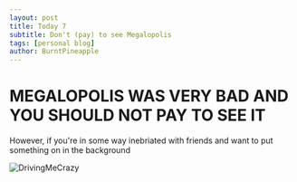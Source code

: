 ```yaml
---
layout: post
title: Today 7
subtitle: Don't (pay) to see Megalopolis
tags: [personal blog]
author: BurntPineapple
---
```


# MEGALOPOLIS WAS VERY BAD AND YOU SHOULD NOT PAY TO SEE IT

However, if you're in some way inebriated with friends and want to put something on in the background

![DrivingMeCrazy](/assets/img/DrivingMeCrazy.gif)